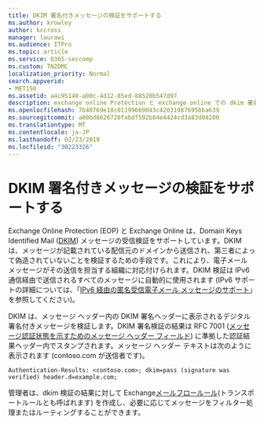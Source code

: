 ```yaml
---
title: DKIM 署名付きメッセージの検証をサポートする
ms.author: krowley
author: kccross
manager: laurawi
ms.audience: ITPro
ms.topic: article
ms.service: O365-seccomp
ms.custom: TN2DMC
localization_priority: Normal
search.appverid:
- MET150
ms.assetid: a4c95148-a00c-4d12-85ed-88520b547d97
description: exchange online Protection と exchange online での dkim 署名付きメッセージの検証について
ms.openlocfilehash: 7b40769e18c01199669043c42031987695bba639
ms.sourcegitcommit: a80bd8626720fabdf592b84e4424cd3a83d08280
ms.translationtype: MT
ms.contentlocale: ja-JP
ms.lasthandoff: 02/23/2019
ms.locfileid: "30223326"
---
```

# <a name="support-for-validation-of-dkim-signed-messages"></a>DKIM 署名付きメッセージの検証をサポートする

Exchange Online Protection (EOP) と Exchange Online は、Domain Keys Identified Mail ([DKIM](https://www.rfc-editor.org/rfc/rfc6376.txt)) メッセージの受信検証をサポートしています。DKIM は、メッセージが記載されている配信元のドメインから送信され、第三者によって偽造されていないことを検証するための手段です。これにより、電子メール メッセージがその送信を担当する組織に対応付けられます。DKIM 検証は IPv6 通信経由で送信されるすべてのメッセージに自動的に使用されます (IPv6 サポートの詳細については、「[IPv6 経由の匿名受信電子メール メッセージのサポート](support-for-anonymous-inbound-email-messages-over-ipv6.md)」を参照してください)。
  
DKIM は、メッセージ ヘッダー内の DKIM 署名ヘッダーに表示されるデジタル署名付きメッセージを検証します。DKIM 署名検証の結果は RFC 7001 ([メッセージ認証状態を示すためのメッセージ ヘッダー フィールド](https://www.rfc-editor.org/rfc/rfc7001.txt)) に準拠した認証結果ヘッダー内でスタンプされます。メッセージ ヘッダー テキストは次のように表示されます (contoso.com が送信者です)。
  
 `Authentication-Results: <contoso.com>; dkim=pass (signature was verified) header.d=example.com;`
  
管理者は、dkim 検証の結果に対して Exchange[メールフロールール](http://technet.microsoft.com/library/743bd525-0ca2-426d-b76c-b4a052bc8886.aspx)(トランスポートルールとも呼ばれます) を作成し、必要に応じてメッセージをフィルター処理またはルーティングすることができます。 
  

